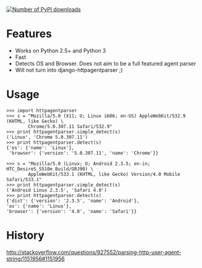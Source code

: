 [![Number of PyPI downloads](https://pypip.in/d/httpagentparser/badge.png)](https://crate.io/packages/httpagentparser/)

Features
========

-   Works on Python 2.5+ and Python 3
-   Fast
-   Detects OS and Browser. Does not aim to be a full featured agent
    parser
-   Will not turn into django-httpagentparser ;)

Usage
=====

~~~~ {.sourceCode .python}
>>> import httpagentparser
>>> s = "Mozilla/5.0 (X11; U; Linux i686; en-US) AppleWebKit/532.9 (KHTML, like Gecko) \
        Chrome/5.0.307.11 Safari/532.9"
>>> print httpagentparser.simple_detect(s)
('Linux', 'Chrome 5.0.307.11')
>>> print httpagentparser.detect(s)
{'os': {'name': 'Linux'},
 'browser': {'version': '5.0.307.11', 'name': 'Chrome'}}

>>> s = "Mozilla/5.0 (Linux; U; Android 2.3.5; en-in; HTC_DesireS_S510e Build/GRJ90) \
        AppleWebKit/533.1 (KHTML, like Gecko) Version/4.0 Mobile Safari/533.1"
>>> print httpagentparser.simple_detect(s)
('Android Linux 2.3.5', 'Safari 4.0')
>>> print httpagentparser.detect(s)
{'dist': {'version': '2.3.5', 'name': 'Android'},
'os': {'name': 'Linux'},
'browser': {'version': '4.0', 'name': 'Safari'}}
~~~~

History
=======

<http://stackoverflow.com/questions/927552/parsing-http-user-agent-string/1151956#1151956>
